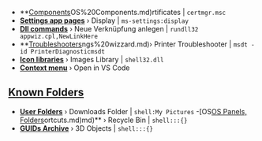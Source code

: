 - **[Components](OS%20Components.md)OS%20Components.md)rtificates | `certmgr.msc`
- **[Settings app pages](windows/settings.md)** ›
    Display | `ms-settings:display`
- **[Dll commands](windows/dll.md)** ›
    Neue Verknüpfung anlegen | `rundll32 appwiz.cpl,NewLinkHere`
- **[Troubleshooters](Troubleshootings%20wizzard.md)ngs%20wizzard.md)›
    Printer Troubleshooter | `msdt -id PrinterDiagnosticmsdt`
- **[Icon libraries](windows/icons.md)** ›
    Images Library | `shell32.dll`
- **[Context menu](windows/context-menu.md)** ›
    Open in VS Code

## [Known Folders](windows/known-folders/known-folders.md)

- **[User Folders](windows/known-folders/user-folders.md)** ›
    Downloads Folder | `shell:My Pictures`
-[OS[OS Panels, Folders](known-folders/GUID%20shortcuts.md)ortcuts.md)md)** ›
    Recycle Bin | `shell:::{}`
- **[GUIDs Archive](windows/known-folders/guids-archive.md)** ›
    3D Objects | `shell:::{}`